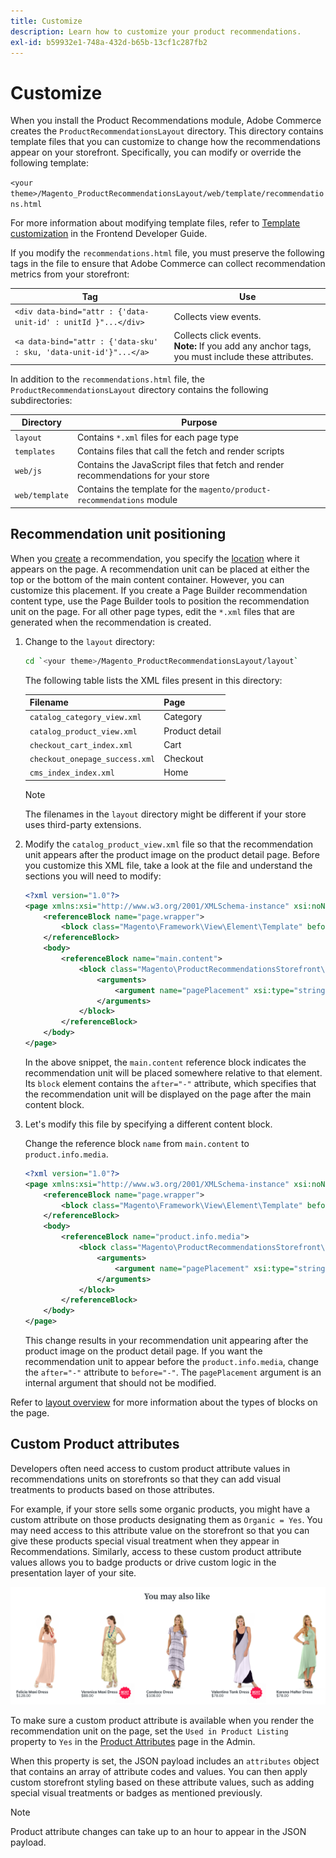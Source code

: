 ```yaml
---
title: Customize
description: Learn how to customize your product recommendations.
exl-id: b59932e1-748a-432d-b65b-13cf1c287fb2
---
```

# Customize

When you install the Product Recommendations module, Adobe Commerce creates the `ProductRecommendationsLayout` directory. This directory contains template files that you can customize to change how the recommendations appear on your storefront. Specifically, you can modify or override the following template:

`<your theme>/Magento_ProductRecommendationsLayout/web/template/recommendations.html`

For more information about modifying template files, refer to [Template customization](https://developer.adobe.com/commerce/frontend-core/guide/templates/walkthrough/) in the Frontend Developer Guide.

If you modify the `recommendations.html` file, you must preserve the following tags in the file to ensure that Adobe Commerce can collect recommendation metrics from your storefront:

|Tag|Use|
|---|---|
|`<div data-bind="attr : {'data-unit-id' : unitId }"...</div>`| Collects view events.|
|`<a data-bind="attr : {'data-sku' : sku, 'data-unit-id'}"...</a>`| Collects click events. <br/>**Note:** If you add any anchor tags, you must include these attributes.|

In addition to the `recommendations.html` file, the `ProductRecommendationsLayout` directory contains the following subdirectories:

|Directory|Purpose|
|---|---|
|`layout`|Contains `*.xml` files for each page type|
|`templates`|Contains files that call the fetch and render scripts|
|`web/js`|Contains the JavaScript files that fetch and render recommendations for your store|
|`web/template`|Contains the template for the `magento/product-recommendations` module|

## Recommendation unit positioning

When you [create](create.md) a recommendation, you specify the [location](placement.md) where it appears on the page. A recommendation unit can be placed at either the top or the bottom of the main content container. However, you can customize this placement. If you create a Page Builder recommendation content type, use the Page Builder tools to position the recommendation unit on the page. For all other page types, edit the `*.xml` files that are generated when the recommendation is created.

1. Change to the `layout` directory:

    ```bash
    cd `<your theme>/Magento_ProductRecommendationsLayout/layout`
    ```

    The following table lists the XML files present in this directory:

    |Filename|Page|
    |---|---|
    |`catalog_category_view.xml`|Category|
    |`catalog_product_view.xml`|Product detail|
    |`checkout_cart_index.xml`|Cart|
    |`checkout_onepage_success.xml`|Checkout|
    |`cms_index_index.xml`|Home|

    >[!NOTE]
    >
    >The filenames in the `layout` directory might be different if your store uses third-party extensions.

1. Modify the `catalog_product_view.xml` file so that the recommendation unit appears after the product image on the product detail page. Before you customize this XML file, take a look at the file and understand the sections you will need to modify:

    ```xml
    <?xml version="1.0"?>
    <page xmlns:xsi="http://www.w3.org/2001/XMLSchema-instance" xsi:noNamespaceSchemaLocation="urn:magento:framework:View/Layout/etc/page_configuration.xsd">
        <referenceBlock name="page.wrapper">
            <block class="Magento\Framework\View\Element\Template" before="-" name="product_recommendations_fetcher" template="Magento_ProductRecommendationsStorefront::fetcher.phtml" />
        </referenceBlock>
        <body>
            <referenceBlock name="main.content">
                <block class="Magento\ProductRecommendationsStorefront\Block\Renderer" after="-" name="product_recommendations_product_below_content" template="Magento_ProductRecommendationsStorefront::renderer.phtml">
                    <arguments>
                        <argument name="pagePlacement" xsi:type="string">below-main-content</argument>
                    </arguments>
                </block>
            </referenceBlock>
        </body>
    </page>
    ```

    In the above snippet, the `main.content` reference block indicates the recommendation unit will be placed somewhere relative to that element. Its `block` element contains the `after="-"` attribute, which specifies that the recommendation unit will be displayed on the page after the main content block.

1. Let's modify this file by specifying a different content block.

    Change the reference block `name` from `main.content` to `product.info.media`.

    ```xml
    <?xml version="1.0"?>
    <page xmlns:xsi="http://www.w3.org/2001/XMLSchema-instance" xsi:noNamespaceSchemaLocation="urn:magento:framework:View/Layout/etc/page_configuration.xsd">
        <referenceBlock name="page.wrapper">
            <block class="Magento\Framework\View\Element\Template" before="-" name="product_recommendations_fetcher" template="Magento_ProductRecommendationsStorefront::fetcher.phtml" />
        </referenceBlock>
        <body>
            <referenceBlock name="product.info.media">
                <block class="Magento\ProductRecommendationsStorefront\Block\Renderer" after="-" name="product_recommendations_product_below_content" template="Magento_ProductRecommendationsStorefront::renderer.phtml">
                    <arguments>
                        <argument name="pagePlacement" xsi:type="string">below-main-content</argument>
                    </arguments>
                </block>
            </referenceBlock>
        </body>
    </page>
    ```

    This change results in your recommendation unit appearing after the product image on the product detail page. If you want the recommendation unit to appear before the `product.info.media`, change the `after="-"` attribute to `before="-"`. The `pagePlacement` argument is an internal argument that should not be modified.

Refer to [layout overview](https://developer.adobe.com/commerce/frontend-core/guide/layouts/) for more information about the types of blocks on the page.

## Custom Product attributes

Developers often need access to custom product attribute values in recommendations units on storefronts so that they can add visual treatments to products based on those attributes.

For example, if your store sells some organic products, you might have a custom attribute on those products designating them as `Organic = Yes`. You may need access to this attribute value on the storefront so that you can give these products special visual treatment when they appear in Recommendations. Similarly, access to these custom product attribute values allows you to badge products or drive custom logic in the presentation layer of your site.

![Add Badge](assets/unit-custom.png)

To make sure a custom product attribute is available when you render the recommendation unit on the page, set the `Used in Product Listing` property to `Yes` in the [Product Attributes](https://experienceleague.adobe.com/docs/commerce-admin/catalog/product-attributes/create/attribute-product-create.html) page in the Admin.

When this property is set, the JSON payload includes an `attributes` object that contains an array of attribute codes and values. You can then apply custom storefront styling based on these attribute values, such as adding special visual treatments or badges as mentioned previously.

>[!NOTE]
>
>Product attribute changes can take up to an hour to appear in the JSON payload.

